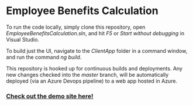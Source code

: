 # Employee Benefits Calculation

To run the code locally, simply clone this repository, open *EmployeeBenefitsCalculation.sln*, and hit *F5* or *Start without debugging* in Visual Studio.

To build just the UI, navigate to the *ClientApp* folder in a command window, and run the command *ng build*.

This repository is hooked up for continuous builds and deployments. Any new changes checked into the *master* branch, will be automatically deployed (via an Azure Devops pipeline) to a web app hosted in Azure.

### [Check out the demo site here!](https://employeebenefitscalculation.azurewebsites.net)